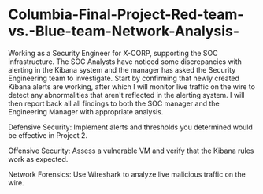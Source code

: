 # Columbia-Final-Project-Red-team-vs.-Blue-team-Network-Analysis-


Working as a Security Engineer for X-CORP, supporting the SOC infrastructure. The SOC Analysts have noticed some discrepancies with alerting in the Kibana system and the manager has asked the Security Engineering team to investigate.
Start by confirming that newly created Kibana alerts are working, after which I will monitor live traffic on the wire to detect any abnormalities that aren't reflected in the alerting system.
I will then report back all all findings to both the SOC manager and the Engineering Manager with appropriate analysis.


Defensive Security: Implement alerts and thresholds you determined would be effective in Project 2.


Offensive Security: Assess a vulnerable VM and verify that the Kibana rules work as expected.


Network Forensics: Use Wireshark to analyze live malicious traffic on the wire.
